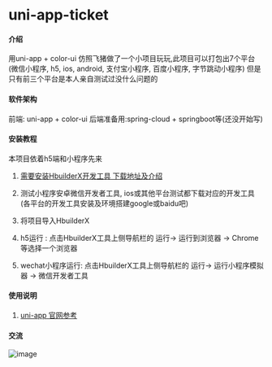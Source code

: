# uni-app-ticket

#### 介绍
用uni-app + color-ui 仿照飞猪做了一个小项目玩玩,此项目可以打包出7个平台(微信小程序, h5, ios, android, 支付宝小程序, 百度小程序, 字节跳动小程序)
但是只有前三个平台是本人亲自测试过没什么问题的

#### 软件架构
前端: uni-app + color-ui
后端准备用:spring-cloud + springboot等(还没开始写)

#### 安装教程
本项目依着h5端和小程序先来

1. [需要安装HbuilderX开发工具 下载地址及介绍]( https://uniapp.dcloud.io/quickstart?id=%E9%80%9A%E8%BF%87-hbuilderx-%E5%8F%AF%E8%A7%86%E5%8C%96%E7%95%8C%E9%9D%A2)

2. 测试小程序安卓微信开发者工具, ios或其他平台测试都下载对应的开发工具(各平台的开发工具安装及环境搭建google或baidu吧)
3. 将项目导入HbuilderX
4. h5运行 : 点击HbuilderX工具上侧导航栏的 运行-> 运行到浏览器 -> Chrome等选择一个浏览器
5. wechat小程序运行: 点击HbuilderX工具上侧导航栏的 运行-> 运行小程序模拟器 -> 微信开发者工具

#### 使用说明

1. [uni-app 官网参考]( https://uniapp.dcloud.io)

#### 交流

![image](https://github.com/qianchaozhao/uni-app-ticket/blob/master/ReadmeImg/myWeChat.jpeg)
